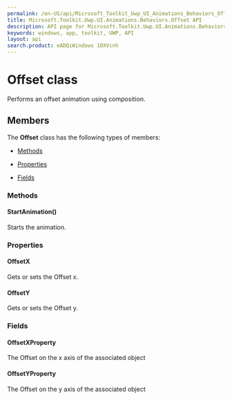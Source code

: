 ```yaml
---
permalink: /en-US/api/Microsoft_Toolkit_Uwp_UI_Animations_Behaviors_Offset.htm
title: Microsoft.Toolkit.Uwp.UI.Animations.Behaviors.Offset API 
description: API page for Microsoft.Toolkit.Uwp.UI.Animations.Behaviors.Offset
keywords: windows, app, toolkit, UWP, API
layout: api
search.product: eADQiWindows 10XVcnh
---
```



# Offset class

Performs an offset animation using composition.

## Members

The **Offset** class has the following types of members:

* [Methods](#Methods)

* [Properties](#Properties)

* [Fields](#Fields)

### Methods

#### StartAnimation()

Starts the animation.





### Properties

#### OffsetX

Gets or sets the Offset x.





#### OffsetY

Gets or sets the Offset y.





### Fields

#### OffsetXProperty

The Offset on the x axis of the associated object





#### OffsetYProperty

The Offset on the y axis of the associated object




